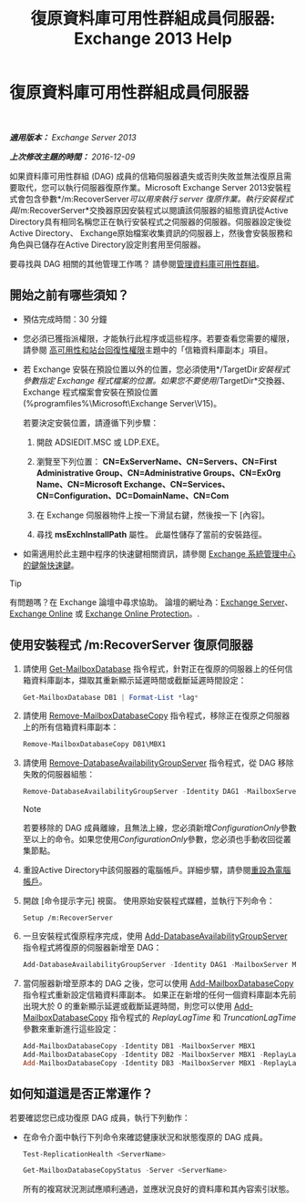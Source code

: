 ﻿---
title: '復原資料庫可用性群組成員伺服器: Exchange 2013 Help'
TOCTitle: 復原資料庫可用性群組成員伺服器
ms:assetid: eccd8f61-9706-4bb7-a62a-ec7c166f8019
ms:mtpsurl: https://technet.microsoft.com/zh-tw/library/Dd638206(v=EXCHG.150)
ms:contentKeyID: 50474534
ms.date: 05/21/2018
mtps_version: v=EXCHG.150
ms.translationtype: MT
---

# 復原資料庫可用性群組成員伺服器

 

_**適用版本：** Exchange Server 2013_

_**上次修改主題的時間：** 2016-12-09_

如果資料庫可用性群組 (DAG) 成員的信箱伺服器遺失或否則失敗並無法復原且需要取代，您可以執行伺服器復原作業。Microsoft Exchange Server 2013安裝程式會包含參數*/m:RecoverServer*可以用來執行 server 復原作業。執行安裝程式與*/m:RecoverServer*交換器原因安裝程式以閱讀該伺服器的組態資訊從Active Directory具有相同名稱您正在執行安裝程式之伺服器的伺服器。伺服器設定後從Active Directory、 Exchange原始檔案收集資訊的伺服器上，然後會安裝服務和角色與已儲存在Active Directory設定則套用至伺服器。

要尋找與 DAG 相關的其他管理工作嗎？ 請參閱[管理資料庫可用性群組](managing-database-availability-groups-exchange-2013-help.md)。

## 開始之前有哪些須知？

  - 預估完成時間：30 分鐘

  - 您必須已獲指派權限，才能執行此程序或這些程序。若要查看您需要的權限，請參閱 [高可用性和站台回復性權限](high-availability-and-site-resilience-permissions-exchange-2013-help.md)主題中的「信箱資料庫副本」項目。

  - 若 Exchange 安裝在預設位置以外的位置，您必須使用*/TargetDir*安裝程式參數指定 Exchange 程式檔案的位置。如果您不要使用*/TargetDir*交換器、 Exchange 程式檔案會安裝在預設位置 (%programfiles%\\Microsoft\\Exchange Server\\V15)。
    
    若要決定安裝位置，請遵循下列步驟：
    
    1.  開啟 ADSIEDIT.MSC 或 LDP.EXE。
    
    2.  瀏覽至下列位置： **CN=ExServerName、CN=Servers、CN=First Administrative Group、CN=Administrative Groups、CN=ExOrg Name、CN=Microsoft Exchange、CN=Services、CN=Configuration、DC=DomainName、CN=Com**
    
    3.  在 Exchange 伺服器物件上按一下滑鼠右鍵，然後按一下 \[內容\]。
    
    4.  尋找 **msExchInstallPath** 屬性。 此屬性儲存了當前的安裝路徑。

  - 如需適用於此主題中程序的快速鍵相關資訊，請參閱 [Exchange 系統管理中心的鍵盤快速鍵](keyboard-shortcuts-in-the-exchange-admin-center-exchange-online-protection-help.md)。


> [!TIP]  
> 有問題嗎？在 Exchange 論壇中尋求協助。 論壇的網址為：<a href="https://go.microsoft.com/fwlink/p/?linkid=60612">Exchange Server</a>、 <a href="https://go.microsoft.com/fwlink/p/?linkid=267542">Exchange Online</a> 或 <a href="https://go.microsoft.com/fwlink/p/?linkid=285351">Exchange Online Protection</a>。.




## 使用安裝程式 /m:RecoverServer 復原伺服器

1.  請使用 [Get-MailboxDatabase](https://technet.microsoft.com/zh-tw/library/bb124924\(v=exchg.150\)) 指令程式，針對正在復原的伺服器上的任何信箱資料庫副本，擷取其重新顯示延遲時間或截斷延遲時間設定：
    
    ```powershell
    Get-MailboxDatabase DB1 | Format-List *lag*
    ```

2.  請使用 [Remove-MailboxDatabaseCopy](https://technet.microsoft.com/zh-tw/library/dd335119\(v=exchg.150\)) 指令程式，移除正在復原之伺服器上的所有信箱資料庫副本：
    
    ```powershell
    Remove-MailboxDatabaseCopy DB1\MBX1
    ```

3.  請使用 [Remove-DatabaseAvailabilityGroupServer](https://technet.microsoft.com/zh-tw/library/dd297956\(v=exchg.150\)) 指令程式，從 DAG 移除失敗的伺服器組態：
    
    ```powershell
    Remove-DatabaseAvailabilityGroupServer -Identity DAG1 -MailboxServer MBX1
    ```
    
    > [!NOTE]  
    > 若要移除的 DAG 成員離線，且無法上線，您必須新增<em>ConfigurationOnly</em>參數至以上的命令。如果您使用<em>ConfigurationOnly</em>參數，您必須也手動收回從叢集節點。


4.  重設Active Directory中該伺服器的電腦帳戶。詳細步驟，請參閱[重設為電腦帳戶](http://go.microsoft.com/fwlink/p/?linkid=167188)。

5.  開啟 \[命令提示字元\] 視窗。 使用原始安裝程式媒體，並執行下列命令：
    
        Setup /m:RecoverServer

6.  一旦安裝程式復原程序完成，使用 [Add-DatabaseAvailabilityGroupServer](https://technet.microsoft.com/zh-tw/library/dd298049\(v=exchg.150\)) 指令程式將復原的伺服器新增至 DAG：
    
    ```powershell
    Add-DatabaseAvailabilityGroupServer -Identity DAG1 -MailboxServer MBX1
    ```

7.  當伺服器新增至原本的 DAG 之後，您可以使用 [Add-MailboxDatabaseCopy](https://technet.microsoft.com/zh-tw/library/dd298105\(v=exchg.150\)) 指令程式重新設定信箱資料庫副本。 如果正在新增的任何一個資料庫副本先前出現大於 0 的重新顯示延遲或截斷延遲時間，則您可以使用 [Add-MailboxDatabaseCopy](https://technet.microsoft.com/zh-tw/library/dd298105\(v=exchg.150\)) 指令程式的 *ReplayLagTime* 和 *TruncationLagTime* 參數來重新進行這些設定：
    
    ```powershell
    Add-MailboxDatabaseCopy -Identity DB1 -MailboxServer MBX1
    Add-MailboxDatabaseCopy -Identity DB2 -MailboxServer MBX1 -ReplayLagTime 3.00:00:00
    Add-MailboxDatabaseCopy -Identity DB3 -MailboxServer MBX1 -ReplayLagTime 3.00:00:00 -TruncationLagTime 3.00:00:00
    ```

## 如何知道這是否正常運作？

若要確認您已成功復原 DAG 成員，執行下列動作：

  - 在命令介面中執行下列命令來確認健康狀況和狀態復原的 DAG 成員。
    
    ```powershell
    Test-ReplicationHealth <ServerName>
    ```
    
    ```powershell
    Get-MailboxDatabaseCopyStatus -Server <ServerName>
    ```
    
    所有的複寫狀況測試應順利通過，並應狀況良好的資料庫和其內容索引狀態。

